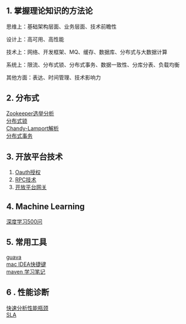# 





## 1. 掌握理论知识的方法论

思维上：基础架构层面、业务层面、技术前瞻性

设计上：高可用、高性能

技术上：网络、开发框架、MQ、缓存、数据库、分布式与大数据计算

系统上：限流、分布式锁、分布式事务、数据一致性、分库分表、负载均衡

其他方面：表达、时间管理、技术影响力

## 2. 分布式

   [Zookeeper选举分析](https://www.cnblogs.com/longxok/p/8951867.html)  <br>
   [分布式锁 ](https://juejin.im/post/5bbb0d8df265da0abd3533a5)  <br>
   [Chandy-Lamport解析](https://yq.aliyun.com/articles/688764) <br>
   [分布式事务]() <br>

## 3. 开放平台技术   

1. [Oauth授权](https://www.cnblogs.com/CKExp/p/15938916.html)
2. [RPC技术](https://github.com/yyb345/notes/tree/master/rpc-spring-starter-main)
3. [开放平台网关](https://tech.meituan.com/2021/05/20/shepherd-api-gateway.html)

## 4. Machine Learning

  [深度学习500问](https://github.com/scutan90/DeepLearning-500-questions) <br>

## 5. 常用工具

  [guava](https://github.com/google/guava/wiki)  <br>
  [mac IDEA快捷键](https://wiki.jikexueyuan.com/project/intellij-idea-tutorial/keymap-mac-introduce.html)  <br>
  [maven 学习笔记](https://juejin.im/post/5af8336851882542a966bd07#heading-0) <br>

## 6 .  性能诊断

[快速分析性能瓶颈](https://www.infoq.cn/article/iSTZ0XT4vyM6XXTx1Fx1) <br>
[SLA](https://darrykinger.com/index.php/archives/59/) <br>